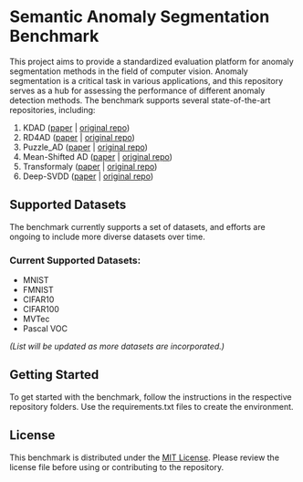 # Semantic Anomaly Segmentation Benchmark

This project aims to provide a standardized evaluation platform for anomaly segmentation methods in the field of computer vision. Anomaly segmentation is a critical task in various applications, and this repository serves as a hub for assessing the performance of different anomaly detection methods. The benchmark supports several state-of-the-art repositories, including:

1. KDAD ([paper](https://arxiv.org/abs/2011.11108) | [original repo](https://github.com/rohban-lab/Knowledge_Distillation_AD))
2. RD4AD ([paper](https://arxiv.org/abs/2201.10703) | [original repo](https://github.com/hq-deng/RD4AD))
3. Puzzle_AD ([paper](https://arxiv.org/pdf/2008.12959.pdf) | [original repo](https://github.com/Niousha12/Puzzle_Anomaly_Detection))
4. Mean-Shifted AD ([paper](https://arxiv.org/pdf/2106.03844.pdf) | [original repo](https://github.com/talreiss/Mean-Shifted-Anomaly-Detection))
5. Transformaly ([paper](https://openaccess.thecvf.com/content/CVPR2022W/L3D-IVU/papers/Cohen_Transformaly_-_Two_Feature_Spaces_Are_Better_Than_One_CVPRW_2022_paper.pdf) | [original repo](https://github.com/MatanCohen1/Transformaly))
6. Deep-SVDD ([paper](http://proceedings.mlr.press/v80/ruff18a.html) | [original repo](https://github.com/lukasruff/Deep-SVDD-PyTorch))

## Supported Datasets
The benchmark currently supports a set of datasets, and efforts are ongoing to include more diverse datasets over time. 

### Current Supported Datasets:
- MNIST
- FMNIST
- CIFAR10
- CIFAR100
- MVTec
- Pascal VOC

*(List will be updated as more datasets are incorporated.)*

## Getting Started
To get started with the benchmark, follow the instructions in the respective repository folders. Use the requirements.txt files to create the environment.

## License
This benchmark is distributed under the [MIT License](LICENSE). Please review the license file before using or contributing to the repository.
